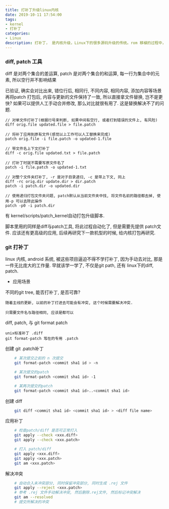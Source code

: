 ```yaml
---
title: 打补丁升级linux内核
date: 2019-10-11 17:54:00
tags: 
- kernel
- 打补丁
categories: 
- Linux
description: 打补丁， 是内核升级，Linux下的很多源码升级的传统。rom 移植的过程中， 点不亮手机，尝试给内核打补， 记录下打补丁的方法。
---
```


### diff, patch 工具

diff 是对两个集合的差运算, patch 是对两个集合的和运算,
每一行为集合中的元素, 所以空行并不影响结果

已验证, 确实会对比出来, 错位行后, 相同行, 不同内容, 相同内容, 添加内容等场景
再将patch 打包后, 内容与更新的文件保持了一致, 所以直接拿文件替换, 岂不是更快?
如果可以提供人工手动合并修改, 那么对比就很有用了. 这是替换解决不了的问题. 

```shell
// 对单文件打补丁(根据行号来判断, 如果中间有空行, 或者打到错误的文件上, 有风险)
diff orig.file updated.file > file.patch

// 将补丁应用到原有文件(感觉以上工作可以人工替换来完成)
patch orig.file -i file.patch -o updated-1.file

// 带文件名上下文打补丁
diff -c orig.file updated.txt > file.patch

// 打补丁时就不需要写原文件名了
patch -i file.patch -o updated-1.txt

// 对整个文件夹打补丁, -r 是对子目录递归, -c 是带上下文, 同上
diff -rc orig.dir update.dir > dir.patch
patch -i patch.dir -o updated.dir

// 使用递归打包文件夹问题, patch默认从当前文件夹中找, 将文件名前的路径都去掉, 使用-p 可以去除此操作
patch -p0 -i patch.dir

```

有 kernel/scripts/patch_kernel自动打包升级脚本. 

脚本里用的同样是diff与patch工具, 将此过程自动化了, 但是需要先提供 patch文件. 应该还有更高级的应用, 后续再研究下一款机型的时候, 给内核打包再研究. 


### git 打补丁

linux 内核, android 系统, 被这些项目逼迫不得不学打补丁, 因为手动去对比, 那是一件无比庞大的工作量. 
早就该学一学了, 不仅是git path, 还有 linux下的diff, patch. 

- 应用场景

不同的git tree, 能否打补丁, 是否可靠?

	随着主线的更新, 以前的补丁打进去可能会有冲突, 这个时候需要解决冲突. 

	只需要文件名与路径相同, 应该是都可以

diff, patch, 与 git format patch

	unix标准补丁 .diff 
	git format-patch 𥫣在的专用 .patch

创建 git .patch补丁
```sh
	# 某次提交之前的 n 次提交
	git format-patch <commit sha1 id > -n

	# 某次提交的patch
	git format-patch <commit sha1 id> -1

	# 某两次提交的patch
	git format-patch <commit sha1 id>..<commit sha1 id> 
```
创建 diff 
``` sh
	git diff <commit sha1 id> <commit sha1 id> > <diff file name>
```

应用补丁
``` sh
	# 检查patch/diff 是否可正常打入
	git apply --check <xxx.diff>
	git apply --check <xxx.patch>

	# 打入 patch/diff
	git apply <xxx.diff>
	git apply <xxx.patch>
	git am <xxx.patch>
```

解决冲突

```sh
	# 自动合入未冲突部分, 同时保留冲突部分, 同时生成 .rej 文件
	git apply --reject <xxx.patch>
	# 参考 .rej 文件手动解决冲突, 然后删除.rej文件, 然后标记冲突解决
	git am --resolved
	# 提交所解决的冲突
```
